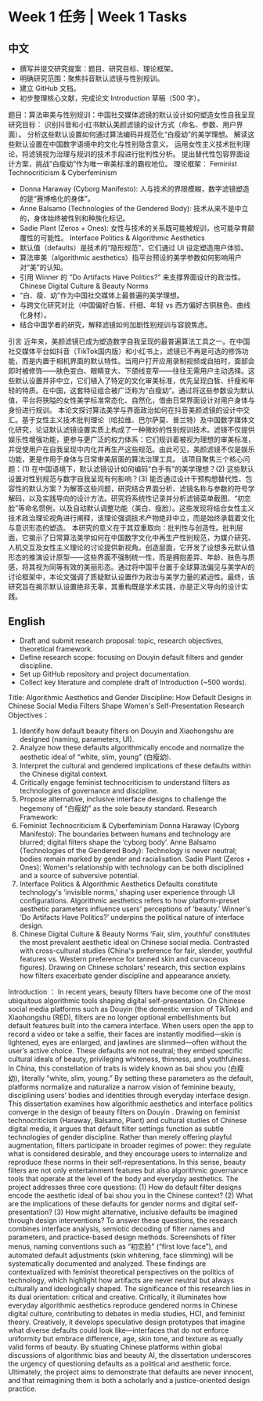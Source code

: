 # Week 1 任务 | Week 1 Tasks

## 中文
- 撰写并提交研究提案：题目、研究目标、理论框架。
- 明确研究范围：聚焦抖音默认滤镜与性别规训。
- 建立 GitHub 文档。
- 初步整理核心文献，完成论文 Introduction 草稿（500 字）。

题目：算法审美与性别规训：中国社交媒体滤镜的默认设计如何塑造女性自我呈现
研究目标：
识别抖音和小红书默认美颜滤镜的设计方式（命名、参数、用户界面）。
分析这些默认设置如何通过算法编码并规范化“白瘦幼”的美学理想。
解读这些默认设置在中国数字语境中的文化与性别隐含意义。
运用女性主义技术批判理论，将滤镜视为治理与规训的技术手段进行批判性分析。
提出替代性包容界面设计方案，挑战“白瘦幼”作为唯一审美标准的霸权地位。
理论框架：
Feminist Technocriticism & Cyberfeminism
* Donna Haraway (Cyborg Manifesto): 人与技术的界限模糊，数字滤镜塑造的是“赛博格化的身体”。
* Anne Balsamo (Technologies of the Gendered Body): 技术从来不是中立的，身体始终被性别和种族化标记。
* Sadie Plant (Zeros + Ones): 女性与技术的关系既可能被规训，也可能孕育颠覆性的可能性。
Interface Politics & Algorithmic Aesthetics
* 默认值（defaults）是技术的“隐形规范”，它们通过 UI 设定塑造用户体验。
* 算法审美（algorithmic aesthetics）指平台预设的美学参数如何影响用户对“美”的认知。
* 引用 Winner 的 “Do Artifacts Have Politics?” 来支撑界面设计的政治性。
Chinese Digital Culture & Beauty Norms
* “白、瘦、幼”作为中国社交媒体上最普遍的美学理想。
* 与跨文化研究对比（中国偏好白皙、纤细、年轻 vs 西方偏好古铜肤色、曲线化身材）。
* 结合中国学者的研究，解释滤镜如何加剧性别规训与容貌焦虑。


引言
近年来，美颜滤镜已成为塑造数字自我呈现的最普遍算法工具之一。在中国社交媒体平台如抖音（TikTok国内版）和小红书上，滤镜已不再是可选的修饰功能，而是内置于相机界面的默认特性。当用户打开应用录制视频或自拍时，面部会即时被修饰——肤色变白、眼睛变大、下颌线变窄——往往无需用户主动选择。这些默认设置并非中立，它们植入了特定的文化审美标准，优先呈现白皙、纤瘦和年轻的特质。在中国，这套特征组合被广泛称为“白瘦幼”。通过将这些参数设为默认值，平台将狭隘的女性美学标准常态化、自然化，借由日常界面设计对用户身体与身份进行规训。
本论文探讨算法美学与界面政治如何在抖音美颜滤镜的设计中交汇。基于女性主义技术批判理论（哈拉维、巴尔萨莫、普兰特）及中国数字媒体文化研究，论证默认滤镜设置实质上构成了一种微妙的性别规训技术。滤镜不仅提供娱乐性增强功能，更参与更广泛的权力体系：它们规训着被视为理想的审美标准，并促使用户在自我呈现中内化并再生产这些规范。由此可见，美颜滤镜不仅是娱乐功能，更是作用于身体与日常审美层面的算法治理工具。
该项目聚焦三个核心问题：(1) 在中国语境下，默认滤镜设计如何编码“白手有”的美学理想？(2) 这些默认设置对性别规范与数字自我呈现有何影响？(3) 能否通过设计干预构想替代性、包容性的默认方案？为解答这些问题，研究结合界面分析、滤镜名称与参数的符号学解码，以及实践导向的设计方法。研究将系统性记录并分析滤镜菜单截图、“初恋脸”等命名惯例，以及自动默认调整功能（美白、瘦脸）。这些发现将结合女性主义技术政治理论视角进行阐释，该理论强调技术产物绝非中立，而是始终承载着文化与意识形态的塑造。
本研究的意义在于其双重取向：批判性与创造性。批判层面，它揭示了日常算法美学如何在中国数字文化中再生产性别规范，为媒介研究、人机交互及女性主义理论的讨论提供新视角。创造层面，它开发了设想多元默认值形态的推演设计原型——这些界面不强制统一性，而是拥抱差异、年龄、肤色与质感，将其视为同等有效的美丽形态。通过将中国平台置于全球算法偏见与美学AI的讨论框架中，本论文强调了质疑默认设置作为政治与美学力量的紧迫性。最终，该研究旨在揭示默认设置绝非无辜，其重构既是学术实践，亦是正义导向的设计实践。

  
## English
- Draft and submit research proposal: topic, research objectives, theoretical framework.
- Define research scope: focusing on Douyin default filters and gender discipline.
- Set up GitHub repository and project documentation.
- Collect key literature and complete draft of Introduction (~500 words).

Title: Algorithmic Aesthetics and Gender Discipline: How Default Designs in Chinese Social Media Filters Shape Women's Self-Presentation
Research Objectives：
1. Identify how default beauty filters on Douyin and Xiaohongshu are designed (naming, parameters, UI).
2. Analyze how these defaults algorithmically encode and normalize the aesthetic ideal of “white, slim, young” (白瘦幼).
3. Interpret the cultural and gendered implications of these defaults within the Chinese digital context.
4. Critically engage feminist technocriticism to understand filters as technologies of governance and discipline.
5. Propose alternative, inclusive interface designs to challenge the hegemony of “白瘦幼” as the sole beauty standard.
Research Framework:
1. Feminist Technocriticism & Cyberfeminism
Donna Haraway (Cyborg Manifesto): The boundaries between humans and technology are blurred; digital filters shape the ‘cyborg body’.
Anne Balsamo (Technologies of the Gendered Body): Technology is never neutral; bodies remain marked by gender and racialisation.
Sadie Plant (Zeros + Ones): Women's relationship with technology can be both disciplined and a source of subversive potential.
2. Interface Politics & Algorithmic Aesthetics
Defaults constitute technology's ‘invisible norms,’ shaping user experience through UI configurations.
Algorithmic aesthetics refers to how platform-preset aesthetic parameters influence users' perceptions of ‘beauty.’
Winner's ‘Do Artifacts Have Politics?’ underpins the political nature of interface design.
3. Chinese Digital Culture & Beauty Norms
‘Fair, slim, youthful’ constitutes the most prevalent aesthetic ideal on Chinese social media.
Contrasted with cross-cultural studies (China's preference for fair, slender, youthful features vs. Western preference for tanned skin and curvaceous figures).
Drawing on Chinese scholars' research, this section explains how filters exacerbate gender discipline and appearance anxiety.


Introduction ：
In recent years, beauty filters have become one of the most ubiquitous algorithmic tools shaping digital self-presentation. On Chinese social media platforms such as Douyin (the domestic version of TikTok) and Xiaohongshu (RED), filters are no longer optional embellishments but default features built into the camera interface. When users open the app to record a video or take a selfie, their faces are instantly modified—skin is lightened, eyes are enlarged, and jawlines are slimmed—often without the user’s active choice. These defaults are not neutral; they embed specific cultural ideals of beauty, privileging whiteness, thinness, and youthfulness. In China, this constellation of traits is widely known as bai shou you (白瘦幼), literally “white, slim, young.” By setting these parameters as the default, platforms normalize and naturalize a narrow vision of feminine beauty, disciplining users’ bodies and identities through everyday interface design.
This dissertation examines how algorithmic aesthetics and interface politics converge in the design of beauty filters on Douyin . Drawing on feminist technocriticism (Haraway, Balsamo, Plant) and cultural studies of Chinese digital media, it argues that default filter settings function as subtle technologies of gender discipline. Rather than merely offering playful augmentation, filters participate in broader regimes of power: they regulate what is considered desirable, and they encourage users to internalize and reproduce these norms in their self-representations. In this sense, beauty filters are not only entertainment features but also algorithmic governance tools that operate at the level of the body and everyday aesthetics.
The project addresses three core questions: (1) How do default filter designs encode the aesthetic ideal of bai shou you in the Chinese context? (2) What are the implications of these defaults for gender norms and digital self-presentation? (3) How might alternative, inclusive defaults be imagined through design interventions? To answer these questions, the research combines interface analysis, semiotic decoding of filter names and parameters, and practice-based design methods. Screenshots of filter menus, naming conventions such as “初恋脸” (“first love face”), and automated default adjustments (skin whitening, face slimming) will be systematically documented and analyzed. These findings are contextualized with feminist theoretical perspectives on the politics of technology, which highlight how artifacts are never neutral but always culturally and ideologically shaped.
The significance of this research lies in its dual orientation: critical and creative. Critically, it illuminates how everyday algorithmic aesthetics reproduce gendered norms in Chinese digital culture, contributing to debates in media studies, HCI, and feminist theory. Creatively, it develops speculative design prototypes that imagine what diverse defaults could look like—interfaces that do not enforce uniformity but embrace difference, age, skin tone, and texture as equally valid forms of beauty. By situating Chinese platforms within global discussions of algorithmic bias and beauty AI, the dissertation underscores the urgency of questioning defaults as a political and aesthetic force. Ultimately, the project aims to demonstrate that defaults are never innocent, and that reimagining them is both a scholarly and a justice-oriented design practice.
